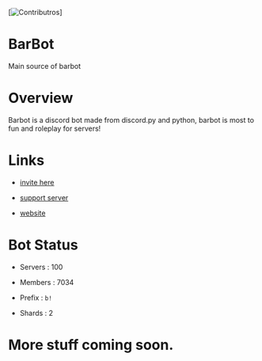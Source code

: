 [![Contributros](https://img.shields.io/github/contributors/alexyy802/barbot)]

# BarBot
Main source of barbot

# Overview
Barbot is a discord bot made from discord.py and python, barbot is most to fun and roleplay for servers!

# Links
- [invite here](https://discord.com/oauth2/authorize?client_id=859713560774574101&permissions=139586817024&scope=bot%20applications.commands)

- [support server](https://discord.com/invite/K2QND4VMVz)

- [website](https://barbot.alexydacoder.repl.co)

# Bot Status

- Servers : 100

- Members : 7034

- Prefix : `b!` 

- Shards : 2

# More stuff coming soon.
